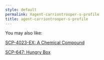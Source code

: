 ```yaml
---
style: default
permalink: Xagent-carriontrooper-s-profile
title: agent-carriontrooper-s-profile
---
```

You may also like:

[SCP-4023-EX: A Chemical Compound](http://scp-wiki.net/scp-4023-ex)

[SCP-647: Hungry Box](http://scp-wiki.net/scp-647)
